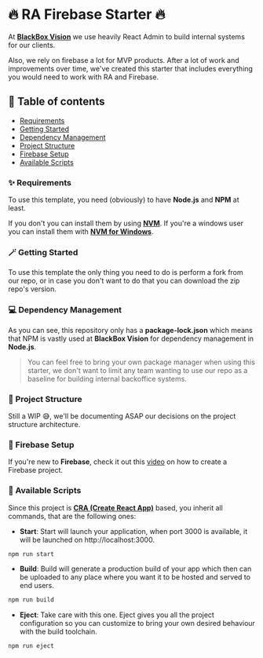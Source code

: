 # 🔥 RA Firebase Starter 🔥

At [**BlackBox Vision**](https://www.blackbox-vision.tech) we use heavily React Admin to build internal systems for our clients.

Also, we rely on firebase a lot for MVP products. After a lot of work and improvements over time, we've created this starter that includes everything you would need to work with RA and Firebase.

## 📖 Table of contents

- [Requirements](#-requirements)
- [Getting Started](#-getting-started)
- [Dependency Management](#-dependency-management)
- [Project Structure](#-project-structure)
- [Firebase Setup](#-firebase-setup)
- [Available Scripts](#-available-scripts)

### ✨ Requirements

To use this template, you need (obviously) to have **Node.js** and **NPM** at least.

If you don't you can install them by using [**NVM**](https://github.com/nvm-sh/nvm). If you're a windows user you can install them with [**NVM for Windows**](https://github.com/coreybutler/nvm-windows).

### 🪄 Getting Started

To use this template the only thing you need to do is perform a fork from our repo, or in case you don't want to do that you can download the zip repo's version.

### 💻 Dependency Management

As you can see, this repository only has a **package-lock.json** which means that NPM is vastly used at **BlackBox Vision** for dependency management in **Node.js**.

> You can feel free to bring your own package manager when using this starter, we don't want to limit any team wanting to use our repo as a baseline for building internal backoffice systems.

### 🏢 Project Structure

Still a WIP 😅, we'll be documenting ASAP our decisions on the project structure architecture.

### 🔨 Firebase Setup

If you're new to **Firebase**, check it out this [video](https://www.youtube.com/watch?v=6juww5Lmvgo) on how to create a Firebase project.

### 🔋 Available Scripts

Since this project is [**CRA (Create React App)**](https://create-react-app.dev) based, you inherit all commands, that are the following ones:

- **Start**: Start will launch your application, when port 3000 is available, it will be launched on http://localhost:3000.

```bash
npm run start
```

- **Build**: Build will generate a production build of your app which then can be uploaded to any place where you want it to be hosted and served to end users.

```bash
npm run build
```

- **Eject**: Take care with this one. Eject gives you all the project configuration so you can customize to bring your own desired behaviour with the build toolchain.

```bash
npm run eject
```
